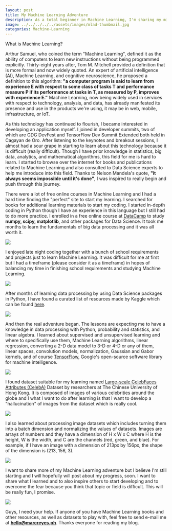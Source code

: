 ```yaml
---
layout: post
title: My Machine Learning Adventure
description: As a total beginner in Machine Learning, I'm sharing my milestone in developing apps in this field.
image: ../../../../../assets/images/mlad-thumbnail.jpg
categories: Machine-Learning
---
```


What is Machine Learning?

Arthur Samuel, who coined the term "Machine Learning", defined it as the ability of computers to learn new instructions without being programmed explicitly. Thirty-eight years after, Tom M. Mitchell provided a definition that is more formal and now widely quoted. An expert of artificial intelligence (AI), Machine Learning, and cognitive neuroscience, he proposed a definition to this algorithm: <strong>"a computer program is said to learn from experience E with respect to some class of tasks T and performance measure P if its performance at tasks in T, as measured by P, improves with experience E."</strong> Machine Learning, now being widely used in services with respect to technology, analysis, and data, has already manifested its presence and use in the products we're using, it may be in web, mobile, infrastructure, or IoT. 

As this technology has continued to flourish, I became interested in developing an application myself. I joined in developer summits, two of which are GDG DevFest and TensorFlow Dev Summit Extended both held in Cagayan de Oro. After listening to the keynotes and breakout sessions, I almost had a sour grape in starting to learn about this technology because it is difficult (really difficult). Though I have prior knowledge in statistics, big data, analytics, and mathematical algorithms, this field for me is hard to learn. I started to browse over the internet for books and publications related to Machine Learning and also consulted to Data Science experts to help me introduce into this field. Thanks to Nelson Mandela's quote, <strong>"it always seems impossible until it's done"</strong>, I was inspired to really begin and push through this journey.

There were a lot of free online courses in Machine Learning and I had a hard time finding the "perfect" site to start my learning. I searched for books for additional learning materials to start my coding. I started in-depth coding in Python though I have an experience in this language but I still had to do more practice. I enrolled in a free online course at <a href="https://www.datacamp.com/courses/intro-to-python-for-data-science">DataCamp</a> to study <strong>numpy, scipy, matplotlib</strong>, and other packages for Data Science. It took me months to learn the fundamentals of big data processing and it was all worth it. 

<img src="../../../../assets/images/mlad-datacamp.jpg">

I enjoyed late night coding together with a bunch of school requirements and projects just to learn Machine Learning. It was difficult for me at first but I had a timeframe (please consider it as a timeframe) in hopes of balancing my time in finishing school requirements and studying Machine Learning.

<img src="../../../../assets/images/mlad-notes.jpg">

After months of learning data processing by using Data Science packages in Python, I have found a curated list of resources made by Kaggle which can be found <a href="https://www.kaggle.com/wiki/Tutorials">here</a>.

<img src="../../../../assets/images/mlad-kaggle.jpg">

And then the real adventure began. The lessons are expecting me to have a knowledge in data processing with Python, probability and statistics, and linear algebra. I learned about supervised and unsupervised learning and where to specifically use them, Machine Learning algorithms, linear regression, converting a 2-D data model to 3-D or 4-D or any of them, linear spaces, convolution models, normalization, Gaussian and Gabor kernels, and of course <a href="https://www.tensorflow.org/">TensorFlow</a>, Google's open-source software library for machine intelligence.

<img src="../../../../assets/images/mlad-tensorflow.jpg">

I found dataset suitable for my learning named <a href="http://mmlab.ie.cuhk.edu.hk/projects/CelebA.html">Large-scale CelebFaces Attributes (CelebA)</a> Dataset by researchers at The Chinese University of Hong Kong. It is composed of images of various celebrities around the globe and I what I want to do after learning is that I want to develop a "hallucination" of images from the dataset which is really cool.

<img src="../../../../assets/images/mlad-dataset.jpg">

I also learned about processing image datasets which includes turning them into a batch dimension and normalizing the values of datasets. Images are arrays of numbers and they have a dimension of H x W x C where H is the height, W is the width, and C are the channels (red, green, and blue). For example, if I have an image with a dimension of 213px by 156px, the shape of the dimension is (213, 156, 3).

<img src="../../../../assets/images/mlad-gabor.jpg">

I want to share more of my Machine Learning adventure but I believe I'm still starting and I will hopefully will post about my progress, soon. I want to share what I learned and to also inspire others to start developing and to overcome the fear because you think that topic or field is difficult. This will be really fun, I promise.

<img src="../../../../assets/images/mlad-normalization.jpg">

Guys, I need your help. If anyone of you have Machine Learning books and other resources, as well as datasets to play with, feel free to send e-mail me at <strong><a href="mailto:hello@marcreyes.ph">hello@marcreyes.ph</a></strong>. Thanks everyone for reading my blog.